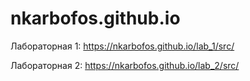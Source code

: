 # nkarbofos.github.io

Лабораторная 1:
https://nkarbofos.github.io/lab_1/src/

Лабораторная 2:
https://nkarbofos.github.io/lab_2/src/
